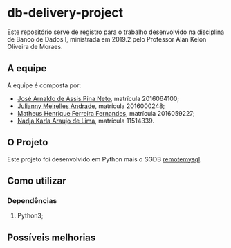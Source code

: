 # db-delivery-project

Este repositório serve de registro para o trabalho desenvolvido na disciplina de Banco de Dados I, ministrada em 2019.2 pelo Professor Alan Kelon Oliveira de Moraes.

## A equipe

A equipe é composta por:
- [José Arnaldo de Assis Pina Neto](https://github.com/mejnour "GitHub de Pina"), matrícula 2016064100;
- [Julianny Meirelles Andrade](https://github.com/meirelesju "GitHub de Julianny"), matrícula 2016000248;
- [Matheus Henrique Ferreira Fernandes](https://github.com/HonoredPrince "GitHub de Matheus"), matrícula 2016059227;
- [Nadja Karla Araujo de Lima](https://github.com/nadjaraujo "GitHub de Nadja"), matrícula 11514339.

## O Projeto

Este projeto foi desenvolvido em Python mais o SGDB [remotemysql](remotemysql.com).

## Como utilizar

### Dependências

1. Python3;

## Possíveis melhorias
